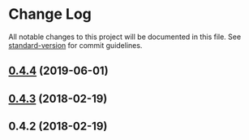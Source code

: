 # Change Log

All notable changes to this project will be documented in this file. See [standard-version](https://github.com/conventional-changelog/standard-version) for commit guidelines.

<a name="0.4.4"></a>
## [0.4.4](https://github.com/gasolin/learndapp/compare/v0.4.3...v0.4.4) (2019-06-01)

<a name="0.4.3"></a>
## [0.4.3](https://github.com/gasolin/learndapp/compare/v0.4.2...v0.4.3) (2018-02-19)


<a name="0.4.2"></a>
## 0.4.2 (2018-02-19)
